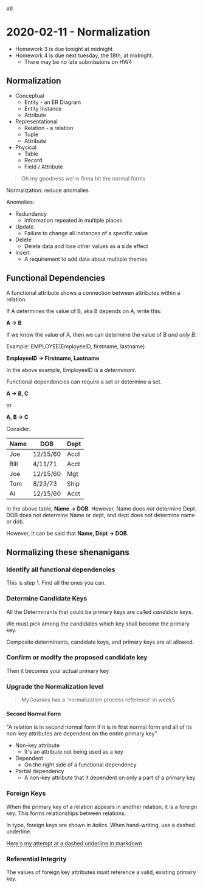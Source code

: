 
[up](./index.md)

# 2020-02-11 - Normalization

- Homework 3 is due tonight at midnight
- Homework 4 is due next tuesday, the 18th, at midnight.
	- There may be no late submissions on HW4

## Normalization

- Conceptual
	- Entity - an ER Diagram
	- Entity Instance
	- Attribute
- Representational
	- Relation - a relation
	- Tuple
	- Attribute
- Physical
	- Table
	- Record
	- Field / Attribute

> Oh my goodness we're finna hit the normal forms

Normalization: reduce anomalies

Anomolies:

- Redundancy
	- information repeated in multiple places
- Update
	- Failure to change all instances of a specific value
- Delete
	- Delete data and lose other values as a side effect
- Insert
	- A requirement to add data about multiple themes

## Functional Dependencies

A functional attribute shows a connection between attributes within a relation.

If A determines the value of B, aka B depends on A, write this:

**A &rarr; B**

If we know the value of A, then we can determine the value of B *and only B*.

Example: EMPLOYEE(EmployeeID, firstname, lastname)

**EmployeeID &rarr; Firstname, Lastname**

In the above example, EmployeeID is a *determinant*.

Functional dependencies can require a set or determine a set.

**A &rarr; B, C**

or

**A, B &rarr; C**

Consider:

Name | DOB | Dept
---|---|---
Joe | 12/15/60 | Acct
Bill | 4/11/71 | Acct
Joe | 12/15/60 | Mgt
Tom | 8/23/73 | Ship
Al | 12/15/60 | Acct

In the above table, **Name &rarr; DOB**. However, Name does *not* determine Dept. DOB does not determine Name or dept, and dept does not determine name or dob.

However, it can be said that **Name, Dept &rarr; DOB**.

## Normalizing these shenanigans

### Identify all functional dependencies

This is step 1. Find all the ones you can.

### Determine Candidate Keys

All the Determinants that could be primary keys are called *candidate keys*.

We must pick among the candidates which key shall become the primary key.

Composite determinants, candidate keys, and primary keys are all allowed.

### Confirm or modify the proposed candidate key

Then it becomes your actual primary key

### Upgrade the Normalization level

> MyCourses has a 'normalization process reference' in week5

#### Second Normal Form

"A relation is in second normal form if it is in first normal form and all of its non-key attributes are dependent on the entire primary key"

- Non-key attribute
	- It's an attribute not being used as a key
- Dependent
	- On the right side of a functional dependency
- Partial dependency
	- A non-key attribute that it dependent on only a part of a primary key

### Foreign Keys

When the primary key of a relation appears in another relation, it is a foreign key. This forms relationships between relations.

In type, foreign keys are shown in *italics*. When hand-writing, use a dashed underline.

<span style='border-bottom: 1px dashed black'>
Here's my attempt at a dashed underline in markdown
</span>

### Referential Integrity

The values of foreign key attributes *must* reference a valid, existing primary key.
